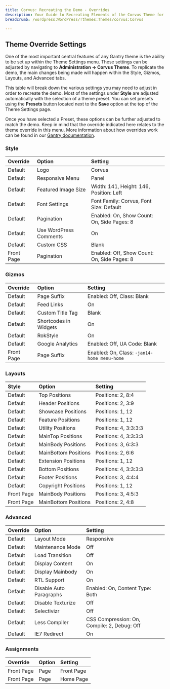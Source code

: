 ```yaml
---
title: Corvus: Recreating the Demo - Overrides
description: Your Guide to Recreating Elements of the Corvus Theme for WordPress
breadcrumb: /wordpress:WordPress/!themes:Themes/corvus:Corvus

---
```


Theme Override Settings
-----

One of the most important central features of any Gantry theme is the ability to be set up within the Theme Settings menu. These settings can be adjusted by navigating to **Administration -> Corvus Theme**. To replicate the demo, the main changes being made will happen within the Style, Gizmos, Layouts, and Advanced tabs.

This table will break down the various settings you may need to adjust in order to recreate the demo. Most of the settings under **Style** are adjusted automatically with the selection of a theme preset. You can set presets using the **Presets** button located next to the **Save** option at the top of the Theme Settings page.

Once you have selected a Preset, these options can be further adjusted to match the demo. Keep in mind that the override indicated here relates to the theme override in this menu. More information about how overrides work can be found in our [Gantry documentation][override].

### Style

| Override   | Option                 | Setting                                     |  
| :--------- | :--------------------- | :------------------------------------------ |  
| Default    | Logo                   | Corvus                                      |  
| Default    | Responsive Menu        | Panel                                       |  
| Default    | Featured Image Size    | Width: 141, Height: 146, Position: Left     |  
| Default    | Font Settings          | Font Family: Corvus, Font Size: Default     |  
| Default    | Pagination             | Enabled: On, Show Count: On, Side Pages: 8  |  
| Default    | Use WordPress Comments | On                                          |  
| Default    | Custom CSS             | Blank                                       |  
| Front Page | Pagination             | Enabled: Off, Show Count: On, Side Pages: 8 |  

### Gizmos

| Override   | Option                | Setting                                     |  
| :--------- | :-------------------- | :------------------------------------------ |  
| Default    | Page Suffix           | Enabled: Off, Class: Blank                  |  
| Default    | Feed Links            | On                                          |  
| Default    | Custom Title Tag      | Blank                                       |  
| Default    | Shortcodes in Widgets | On                                          |  
| Default    | RokStyle              | On                                          |  
| Default    | Google Analytics      | Enabled: Off, UA Code: Blank                |  
| Front Page | Page Suffix           | Enabled: On, Class: `-jan14-home menu-home` |  

### Layouts

|   Style    |        Option        |        Setting        |
| :--------- | :------------------- | :-------------------- |
| Default    | Top Positions        | Positions: 2, 8:4     |
| Default    | Header Positions     | Positions: 2, 3:9     |
| Default    | Showcase Positions   | Positions: 1, 12      |
| Default    | Feature Positions    | Positions: 1, 12      |
| Default    | Utility Positions    | Positions: 4, 3:3:3:3 |
| Default    | MainTop Positions    | Positions: 4, 3:3:3:3 |
| Default    | MainBody Positions   | Positions: 3, 6:3:3   |
| Default    | MainBottom Positions | Positions: 2, 6:6     |
| Default    | Extension Positions  | Positions: 1, 12      |
| Default    | Bottom Positions     | Positions: 4, 3:3:3:3 |
| Default    | Footer Positions     | Positions: 3, 4:4:4   |
| Default    | Copyright Positions  | Positions: 1, 12      |
| Front Page | MainBody Positions   | Positions: 3, 4:5:3   |
| Front Page | MainBottom Positions | Positions: 2, 4:8     |

### Advanced

| Override   | Option                  | Setting                                     |  
| :--------- | :---------------------- | :------------------------------------------ |  
| Default    | Layout Mode             | Responsive                                  |  
| Default    | Maintenance Mode        | Off                                         |  
| Default    | Load Transition         | Off                                         |  
| Default    | Display Content         | On                                          |  
| Default    | Display Mainbody        | On                                          |  
| Default    | RTL Support             | On                                          |  
| Default    | Disable Auto Paragraphs | Enabled: On, Content Type: Both             |  
| Default    | Disable Texturize       | Off                                         |  
| Default    | Selectivizr             | Off                                         |  
| Default    | Less Compiler           | CSS Compression: On, Compile: 2, Debug: Off |  
| Default    | IE7 Redirect            | On                                          |  

### Assignments

| Override   | Option | Setting    |  
| :--------- | :----- | :--------- |  
| Front Page | Page   | Front Page |  
| Front Page | Page   | Home Page  |  

[demo]: assets/Corvus2.jpeg
[menu]: ../../start/menu.md
[override]: http://gantry-framework.org/documentation/wordpress/configure/